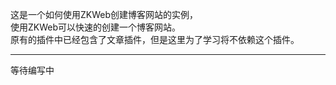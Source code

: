 这是一个如何使用ZKWeb创建博客网站的实例，<br/>
使用ZKWeb可以快速的创建一个博客网站。<br/>
原有的插件中已经包含了文章插件，但是这里为了学习将不依赖这个插件。<br/>

--------------------------------------

等待编写中
